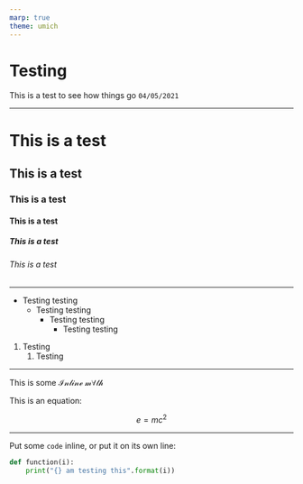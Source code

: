 ```yaml
---
marp: true
theme: umich
---
```


<!-- _class: title -->
# Testing

This is a test to see how things go
`04/05/2021`

---
<!-- paginate: true -->

# This is a test
## This is a test
### This is a test
#### This is a test
##### This is a test
###### This is a test

---
- Testing testing
    - Testing testing
        - Testing testing
            - Testing testing

1. Testing
    1. Testing

---

This is some $\mathcal{Inline \; m} \forall \mathcal{th}$

This is an equation:

$$e = mc^2$$

---

Put some `code` inline, or put it on its own line:

```python
def function(i):
    print("{} am testing this".format(i))
```